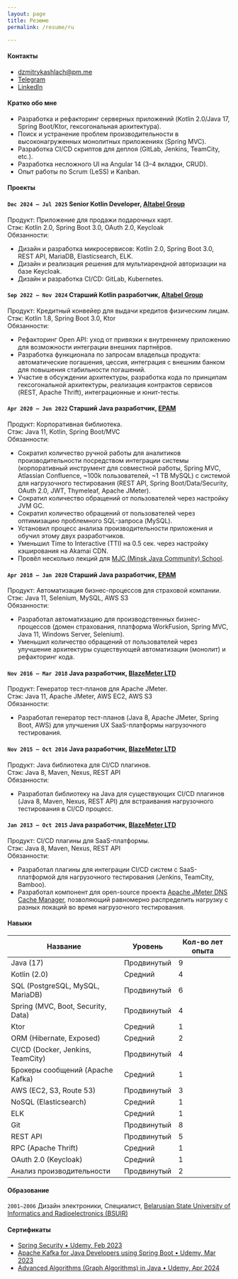 ```yaml
---
layout: page
title: Резюме
permalink: /resume/ru

---
```

#### __Контакты__
- [dzmitrykashlach@pm.me](mailto:dzmitrykashlach@pm.me)
- [Telegram](https://t.me/monowheeller)
- [LinkedIn](https://www.linkedin.com/in/dzmitrykashlach/)

#### __Кратко обо мне__
- Разработка и рефакторинг серверных приложений (Kotlin 2.0/Java 17, Spring Boot/Ktor, гексогональная архитектура).
- Поиск и устранение проблем производительности в высоконагруженных монолитных приложениях (Spring MVC).
- Разработка CI/CD скриптов для деплоя (GitLab, Jenkins, TeamCity, etc.).
- Разработка несложного UI на Angular 14 (3–4 вкладки, CRUD).
- Опыт работы по Scrum (LeSS) и Kanban.

#### __Проекты__
#### `Dec 2024 – Jul 2025`  Senior Kotlin Developer, [Altabel Group](https://altabel.com/)
Продукт: Приложение для продажи подарочных карт.  
Стэк: Kotlin 2.0, Spring Boot 3.0, OAuth 2.0, Keycloak  
Обязанности:
- Дизайн и разработка микросервисов: Kotlin 2.0, Spring Boot 3.0, REST API, MariaDB, Elasticsearch, ELK.
- Дизайн и реализация решения для мультиарендной авторизации на базе Keycloak.
- Дизайн и разработка CI/CD: GitLab, Kubernetes.  

#### `Sep 2022 – Nov 2024` Старший Kotlin разработчик, [Altabel Group](https://altabel.com/)
Продукт: Кредитный конвейер для выдачи кредитов физическим лицам.  
Стэк: Kotlin 1.8, Spring Boot 3.0, Ktor  
Обязанности:
- Рефакторинг Open API: уход от привязки к внутреннему приложению для возможности интеграции внешних партнёров.
- Разработка функционала по запросам владельца продукта: автоматические погашения, цессия, интеграция с внешним банком для повышения стабильности погашений.
- Участие в обсуждении архитектуры, разработка кода по принципам гексогональной архитектуры, реализация контрактов сервисов (REST, Apache Thrift), интеграционные и юнит-тесты.

#### `Apr 2020 – Jun 2022` Старший Java разработчик, [EPAM](https://epam.com/)
Продукт: Корпоративная библиотека.  
Стэк: Java 11, Kotlin, Spring Boot/MVC  
Обязанности:
- Сократил количество ручной работы для аналитиков производительности посредством интеграции системы (корпоративный инструмент для совместной работы, Spring MVC, Atlassian Confluence, ~100k пользователей, ~1 TB MySQL) с системой для нагрузочного тестирования (REST API, Spring Boot/Data/Security, OAuth 2.0, JWT, Thymeleaf, Apache JMeter).
- Сократил количество обращений от пользователей через настройку JVM GC.
- Сократил количество обращений от пользователей через оптимизацию проблемного SQL-запроса (MySQL).
- Установил процесс анализа производительности приложения и обучил этому двух разработчиков.
- Уменьшил Time to Interactive (TTI) на 0.5 сек. через настройку кэширования на Akamai CDN.
- Провёл несколько лекций для [MJC (Minsk Java Community) School](https://github.com/mjc-school/MJC-School).

#### `Apr 2018 – Jan 2020` Старший Java разработчик, [EPAM](https://epam.com/)
Продукт: Автоматизация бизнес-процессов для страховой компании.  
Стэк: Java 11, Selenium, MySQL, AWS S3  
Обязанности:
- Разработал автоматизацию для производственных бизнес-процессов (домен страхования, платформа WorkFusion, Spring MVC, Java 11, Windows Server, Selenium).
- Уменьшил количество обращений от пользователей через улучшение архитектуры существующей автоматизации (монолит) и рефакторинг кода.

#### `Nov 2016 – Mar 2018` Java разработчик, [BlazeMeter LTD](https://blazemeter.com/)
Продукт: Генератор тест-планов для Apache JMeter.  
Стэк: Java 11, Apache JMeter, AWS EC2, AWS S3  
Обязанности:
- Разработал генератор тест-планов (Java 8, Apache JMeter, Spring Boot, AWS) для улучшения UX SaaS-платформы нагрузочного тестирования.

#### `Nov 2015 – Oct 2016` Java разработчик, [BlazeMeter LTD](https://blazemeter.com/)  
Продукт: Java библиотека для CI/CD плагинов.  
Стэк: Java 8, Maven, Nexus, REST API  
Обязанности:
- Разработал библиотеку на Java для существующих CI/CD плагинов (Java 8, Maven, Nexus, REST API) для встраивания нагрузочного тестирования в CI/CD процесс.

#### `Jan 2013 – Oct 2015` Java разработчик, [BlazeMeter LTD](https://blazemeter.com/)
Продукт: CI/CD плагины для SaaS-платформы.  
Стэк: Java 8, Maven, Nexus, REST API  
Обязанности:
- Разработал плагины для интеграции CI/CD систем с SaaS-платформой для нагрузочного тестирования (Jenkins, TeamCity, Bamboo).
- Разработал компонент для open-source проекта [Apache JMeter DNS Cache Manager](https://github.com/apache/jmeter/commit/4468b60dc6f3d1f6ac543fa80d6c4f36a4395e0c), позволяющий равномерно распределить нагрузку с разных локаций во время нагрузочного тестирования.  

#### __Навыки__

| Название                           | Уровень     | Кол-во лет опыта |
|------------------------------------|-------------|------------------|
| Java (17)                          | Продвинутый | 9                |
| Kotlin (2.0)                       | Средний     | 4                |
| SQL (PostgreSQL, MySQL, MariaDB)   | Продвинутый | 6                |
| Spring (MVC, Boot, Security, Data) | Продвинутый | 4                |
| Ktor                               | Средний     | 1                |
| ORM (Hibernate, Exposed)           | Средний     | 2                |
| CI/CD (Docker, Jenkins, TeamCity)  | Продвинутый | 4                |
| Брокеры сообщений (Apache Kafka)   | Средний     | 1                |
| AWS (EC2, S3, Route 53)            | Продвинутый | 3                |
| NoSQL (Elasticsearch)              | Средний     | 1                |
| ELK                                | Средний     | 1                |
| Git                                | Продвинутый | 8                |
| REST API                           | Продвинутый | 5                |
| RPC (Apache Thrift)                | Средний     | 1                |
| OAuth 2.0 (Keycloak)               | Средний     | 1                |
| Анализ производительности          | Продвинутый | 2                |  

#### __Образование__
`2001–2006` Дизайн электроники, Специалист, [Belarusian State University of Informatics and Radioelectronics (BSUIR)](https://www.bsuir.by/en/)


#### __Сертификаты__
- [Spring Security • Udemy, Feb 2023](https://ude.my/UC-d0221e26-3509-4cdd-82c6-3d02470424ad)
- [Apache Kafka for Java Developers using Spring Boot • Udemy, Mar 2023](https://ude.my/UC-d0221e26-3509-4cdd-82c6-3d02470424ad)
- [Advanced Algorithms (Graph Algorithms) in Java • Udemy, Apr 2024](https://ude.my/UC-ba9a724b-b57b-41eb-9031-7d7920a4ff62)
